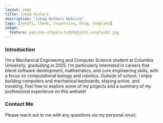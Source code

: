 ```yaml
---
layout: page
title: Ishaq Kothari
description: "Ishaq Kothari Website"
tags: [Jekyll, theme, responsive, blog, template]
image:
  feature: pasindu-uthpala-hc8VRgDj4Ik-unsplash2.jpg
---
```


<h3 class="small_title">Introduction</h3>

<p class="paragraph">
I’m a Mechanical Engineering and Computer Science student at Columbia University, graduating in 2025. I’m particularly interested in careers that blend software development, mathematics, and core engineering skills, with a focus on computational biology and robotics. Outside of school, I enjoy building computers and mechanical keyboards, staying active, and traveling. Feel free to explore some of my projects and a summary of my professional experience on this website!</p>

<h3 class="small_title">Contact Me</h3>

<p class="paragraph">
Please reach out to me with any questions via my personal <a style="color: #343434; text-decoration: none; border-bottom: 1px dotted #b3b3b3;" href="mailto:ikothari@oberlin.edu">email</a>.
</p>
<br />
